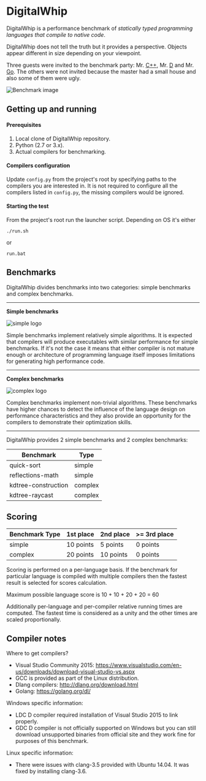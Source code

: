DigitalWhip
===========

DigitalWhip is a performance benchmark of _statically typed programming languages that compile to native code_.

DigitalWhip does not tell the truth but it provides a perspective. Objects appear different in size depending on your viewpoint.

Three guests were invited to the benchmark party: Mr. [C++](https://isocpp.org/), Mr. [D](https://dlang.org/) and Mr. [Go](https://golang.org/).
The others were not invited because the master had a small house and also some of them were ugly.

![Benchmark image](https://cloud.githubusercontent.com/assets/4964024/12994543/16d59b0e-d12a-11e5-9f58-86e9def81d13.jpg)

Getting up and running
----------------------
#### Prerequisites
1. Local clone of DigitalWhip repository.
2. Python (2.7 or 3.x).
3. Actual compilers for benchmarking.

#### Compilers configuration
Update `config.py` from the project's root by specifying paths to the compilers you are interested in. It is not required to configure all the compilers listed in `config.py`, the missing compilers would be ignored.

#### Starting the test
From the project's root run the launcher script. Depending on OS it's either

    ./run.sh
    
or

    run.bat
    
Benchmarks
----------
DigitalWhip divides benchmarks into two categories: simple benchmarks and complex benchmarks.

***

**Simple benchmarks**

![simple logo](https://cloud.githubusercontent.com/assets/4964024/12994161/25775876-d127-11e5-82e7-3ba678c290dc.jpg)

Simple benchmarks implement relatively simple algorithms. It is expected that compilers will produce executables with similar performance for simple benchmarks. If it's not the case it means that either compiler is not mature enough or architecture of programming language itself imposes limitations for generating high performance code.

***

**Complex benchmarks**

![complex logo](https://cloud.githubusercontent.com/assets/4964024/12994169/29e76414-d127-11e5-9e8a-c45d455f0cc1.jpg)

Complex benchmarks implement non-trivial algorithms. These benchmarks have higher chances to detect the influence of the language design on performance characteristics and they also provide an opportunity for the compilers to demonstrate their optimization skills.

***

DigitalWhip provides 2 simple benchmarks and 2 complex benchmarks:

| Benchmark             | Type    |
| --------------------- |-------- |
| quick-sort            | simple  |
| reflections-math      | simple  |
| kdtree-construction   | complex |
| kdtree-raycast        | complex |


Scoring
-------

| Benchmark Type | 1st place  | 2nd place  | >= 3rd place |
| -------------- |------------|------------|--------------|
| simple         | 10 points  | 5  points  | 0 points     |
| complex        | 20 points  | 10 points  | 0 points     |

Scoring is performed on a per-language basis. If the benchmark for particular language is compiled with multiple compilers then the fastest result is selected for scores calculation.

Maximum possible language score is 10 + 10 + 20 + 20 = 60

Additionally per-language and per-compiler relative running times are computed. The fastest time is considered as a unity and the other times are scaled proportionally.

Compiler notes
--------------
Where to get compilers?
* Visual Studio Community 2015: https://www.visualstudio.com/en-us/downloads/download-visual-studio-vs.aspx
* GCC is provided as part of the Linux distribution.
* Dlang compilers: http://dlang.org/download.html
* Golang: https://golang.org/dl/

Windows specific information:
* LDC D compiler required installation of Visual Studio 2015 to link properly.
* GDC D compiler is not officially supported on Windows but you can still download unsupported binaries from official site and they work fine for purposes of this benchmark.

Linux specific information:
* There were issues with clang-3.5 provided with Ubuntu 14.04. It was fixed by installing clang-3.6.


